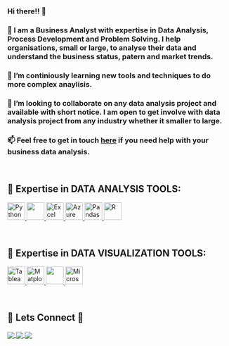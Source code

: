 ### Hi there!! 👋

### 💬 I am a Business Analyst with expertise in Data Analysis, Process Development and Problem Solving. I help organisations, small or large, to analyse their data and understand the business status, patern and market trends.

### 🌱 I’m continiously learning new tools and techniques to do more complex anaylisis.

### 👯 I’m looking to collaborate on any data analysis project and available with short notice. I am open to get involve with data analysis project from any industry whether it smaller to large. 

### 📫 Feel free to get in touch <a href = "mailto: mohammadmrida@outlook.com">here</a> if you need help with your business data analysis.


</br>

## 🔭 Expertise in DATA ANALYSIS TOOLS:

<p></p>

<p align="left">
<a href="https://www.w3schools.com/" onclick="window.open("https://www.w3schools.com/", "_self");"> <img src="https://github.com/yusufsjustit/yusufsjustit/assets/125282550/47d61395-144d-46aa-ae82-58b259cd9b70" alt="Python" height="40"/> </a>
<a href="#" target="_blank"> <img src="https://github.com/yusufsjustit/yusufsjustit/assets/125282550/e260c407-0449-4919-a8a7-d5f491bcf7ca" height="40"/> </a>
<a href="#" target="_blank"> <img src="https://github.com/yusufsjustit/yusufsjustit/assets/125282550/8bdbd13a-ffc3-46f3-b5dc-fff24e769f29" alt="Excel" height="40"/> </a>
<a href="#" target="_blank"> <img src="https://github.com/yusufsjustit/yusufsjustit/assets/125282550/3e9e0304-d3a8-4c0c-82cd-7ddab5b41647" alt="Azure" height="40"/> </a>
<a href="#" target="_blank"> <img src="https://upload.wikimedia.org/wikipedia/commons/thumb/e/ed/Pandas_logo.svg/2560px-Pandas_logo.svg.png" alt="Pandas" height="40"/> </a>
<a href="#" target="_blank"> <img src="https://github.com/yusufsjustit/yusufsjustit/assets/125282550/5b2f85e6-3aa3-46a4-8ddc-5532c6164aa3" alt="R" height="40"/> </a>

</p>

</br>

## 🔭 Expertise in DATA VISUALIZATION TOOLS:

<p align="left">
<a href="#" target="_blank"> <img src="https://github.com/yusufsjustit/yusufsjustit/assets/125282550/9005adc8-3771-428e-84b5-dfb116ae45b9" alt="Tableau" height="40"/> </a>
<a href="#" target="_blank"> <img src="https://matplotlib.org/stable/_static/logo2_compressed.svg" alt="Matplotlib" height="40"/> </a>
<a href="#" target="_blank"> <img src="https://seaborn.pydata.org/_static/logo-wide-lightbg.svg" height="40"/> </a>
<a href="#" target="_blank"> <img src="https://insightsoftware.com/wp-content/uploads/2018/03/blog-microsoft-power-bi-solid-color.jpg" alt="Microsoft Power BI" height="40"/> </a>
</p>

</br>

## 👨 Lets Connect 👩

<p></p>
<p align="left">

<a href="https://www.linkedin.com/in/mohammadmrida/">
  <img align="center" src="https://img.shields.io/badge/linkedin-%230077B5.svg?&style=for-the-badge&logo=linkedin&logoColor=white" />
</a>

<a href="https://public.tableau.com/app/profile/mohammadmrida">
  <img align="center" src="https://img.shields.io/badge/-Tableau-1e376b?style=for-the-badge&logo=tableau&logoColor=white"  />
</a>

<a href="mailto:mohammadmrida@outlook.com">  
  <img align="center" src="https://img.shields.io/badge/gmail-f1f2f6.svg?&style=for-the-badge&logo=gmail&logoColor=red"  />
</a>
</p>
